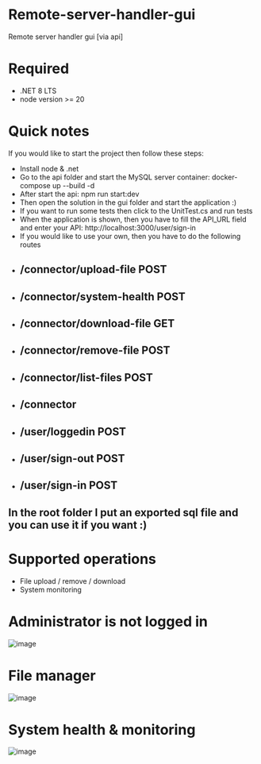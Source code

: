 # Remote-server-handler-gui
Remote server handler gui [via api]

# Required
- .NET 8 LTS
- node version >= 20

# Quick notes
If you would like to start the project then follow these steps:
- Install node & .net
- Go to the api folder and start the MySQL server container: docker-compose up --build -d
- After start the api: npm run start:dev
- Then open the solution in the gui folder and start the application :)
- If you want to run some tests then click to the UnitTest.cs and run tests
- When the application is shown, then you have to fill the API_URL field and enter your API: http://localhost:3000/user/sign-in
- If you would like to use your own, then you have to do the following routes
- ## /connector/upload-file POST
- ## /connector/system-health POST
- ## /connector/download-file GET
- ## /connector/remove-file POST
- ## /connector/list-files POST
- ## /connector
- ## /user/loggedin POST
- ## /user/sign-out POST
- ## /user/sign-in POST
## In the root folder I put an exported sql file and you can use it if you want :)

# Supported operations
- File upload / remove / download
- System monitoring

# Administrator is not logged in
![image](https://github.com/user-attachments/assets/0ea650dc-7c86-4198-a712-622f25828b0f)


# File manager
![image](https://github.com/user-attachments/assets/2d35dbf0-a497-49b0-ae7f-632fbc681b30)



# System health & monitoring
![image](https://github.com/user-attachments/assets/3534db03-cbc6-40ed-8688-6341c57876a8)

